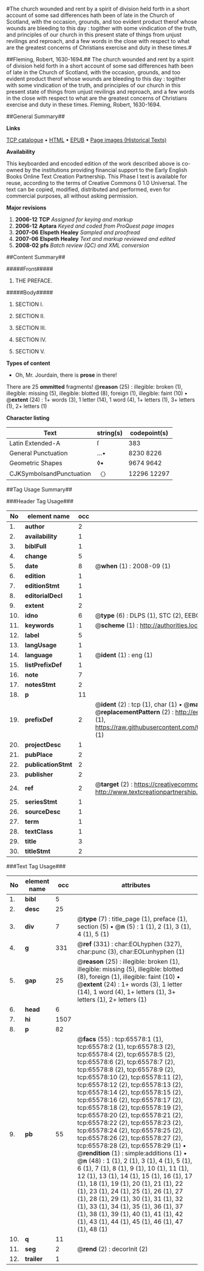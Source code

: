 #The church wounded and rent by a spirit of division held forth in a short account of some sad differences hath been of late in the Church of Scotland, with the occasion, grounds, and too evident product therof whose wounds are bleeding to this day : togither with some vindication of the truth, and principles of our church in this present state of things from unjust revilings and reproach, and a few words in the close with respect to what are the greatest concerns of Christians exercise and duty in these times.#

##Fleming, Robert, 1630-1694.##
The church wounded and rent by a spirit of division held forth in a short account of some sad differences hath been of late in the Church of Scotland, with the occasion, grounds, and too evident product therof whose wounds are bleeding to this day : togither with some vindication of the truth, and principles of our church in this present state of things from unjust revilings and reproach, and a few words in the close with respect to what are the greatest concerns of Christians exercise and duty in these times.
Fleming, Robert, 1630-1694.

##General Summary##

**Links**

[TCP catalogue](http://www.ota.ox.ac.uk/tcp/)  • 
[HTML](http://tei.it.ox.ac.uk/tcp/Texts-HTML/free/A39/A39752.html)  • 
[EPUB](http://tei.it.ox.ac.uk/tcp/Texts-EPUB/free/A39/A39752.epub) • 
[Page images (Historical Texts)](https://data.historicaltexts.jisc.ac.uk/view?pubId=eebo-12676733e&pageId=eebo-12676733e-65578-1)

**Availability**

This keyboarded and encoded edition of the
	       work described above is co-owned by the institutions
	       providing financial support to the Early English Books
	       Online Text Creation Partnership. This Phase I text is
	       available for reuse, according to the terms of Creative
	       Commons 0 1.0 Universal. The text can be copied,
	       modified, distributed and performed, even for
	       commercial purposes, all without asking permission.

**Major revisions**

1. __2006-12__ __TCP__ *Assigned for keying and markup*
1. __2006-12__ __Aptara__ *Keyed and coded from ProQuest page images*
1. __2007-06__ __Elspeth Healey__ *Sampled and proofread*
1. __2007-06__ __Elspeth Healey__ *Text and markup reviewed and edited*
1. __2008-02__ __pfs__ *Batch review (QC) and XML conversion*

##Content Summary##

#####Front#####

1. THE
PREFACE.

#####Body#####

1. SECTION I.

1. SECTION II.

1. SECTION III.

1. SECTION IV.

1. SECTION V.

**Types of content**

  * Oh, Mr. Jourdain, there is **prose** in there!

There are 25 **ommitted** fragments! 
 @__reason__ (25) : illegible: broken (1), illegible: missing (5), illegible: blotted (8), foreign (1), illegible: faint (10)  •  @__extent__ (24) : 1+ words (3), 1 letter (14), 1 word (4), 1+ letters (1), 3+ letters (1), 2+ letters (1)

**Character listing**


|Text|string(s)|codepoint(s)|
|---|---|---|
|Latin Extended-A|ſ|383|
|General Punctuation|…•|8230 8226|
|Geometric Shapes|◊▪|9674 9642|
|CJKSymbolsandPunctuation|〈〉|12296 12297|

##Tag Usage Summary##

###Header Tag Usage###

|No|element name|occ|attributes|
|---|---|---|---|
|1.|__author__|2||
|2.|__availability__|1||
|3.|__biblFull__|1||
|4.|__change__|5||
|5.|__date__|8| @__when__ (1) : 2008-09 (1)|
|6.|__edition__|1||
|7.|__editionStmt__|1||
|8.|__editorialDecl__|1||
|9.|__extent__|2||
|10.|__idno__|6| @__type__ (6) : DLPS (1), STC (2), EEBO-CITATION (1), OCLC (1), VID (1)|
|11.|__keywords__|1| @__scheme__ (1) : http://authorities.loc.gov/ (1)|
|12.|__label__|5||
|13.|__langUsage__|1||
|14.|__language__|1| @__ident__ (1) : eng (1)|
|15.|__listPrefixDef__|1||
|16.|__note__|7||
|17.|__notesStmt__|2||
|18.|__p__|11||
|19.|__prefixDef__|2| @__ident__ (2) : tcp (1), char (1)  •  @__matchPattern__ (2) : ([0-9\-]+):([0-9IVX]+) (1), (.+) (1)  •  @__replacementPattern__ (2) : http://eebo.chadwyck.com/downloadtiff?vid=$1&page=$2 (1), https://raw.githubusercontent.com/textcreationpartnership/Texts/master/tcpchars.xml#$1 (1)|
|20.|__projectDesc__|1||
|21.|__pubPlace__|2||
|22.|__publicationStmt__|2||
|23.|__publisher__|2||
|24.|__ref__|2| @__target__ (2) : https://creativecommons.org/publicdomain/zero/1.0/ (1), http://www.textcreationpartnership.org/docs/. (1)|
|25.|__seriesStmt__|1||
|26.|__sourceDesc__|1||
|27.|__term__|1||
|28.|__textClass__|1||
|29.|__title__|3||
|30.|__titleStmt__|2||


###Text Tag Usage###

|No|element name|occ|attributes|
|---|---|---|---|
|1.|__bibl__|5||
|2.|__desc__|25||
|3.|__div__|7| @__type__ (7) : title_page (1), preface (1), section (5)  •  @__n__ (5) : 1 (1), 2 (1), 3 (1), 4 (1), 5 (1)|
|4.|__g__|331| @__ref__ (331) : char:EOLhyphen (327), char:punc (3), char:EOLunhyphen (1)|
|5.|__gap__|25| @__reason__ (25) : illegible: broken (1), illegible: missing (5), illegible: blotted (8), foreign (1), illegible: faint (10)  •  @__extent__ (24) : 1+ words (3), 1 letter (14), 1 word (4), 1+ letters (1), 3+ letters (1), 2+ letters (1)|
|6.|__head__|6||
|7.|__hi__|1507||
|8.|__p__|82||
|9.|__pb__|55| @__facs__ (55) : tcp:65578:1 (1), tcp:65578:2 (1), tcp:65578:3 (2), tcp:65578:4 (2), tcp:65578:5 (2), tcp:65578:6 (2), tcp:65578:7 (2), tcp:65578:8 (2), tcp:65578:9 (2), tcp:65578:10 (2), tcp:65578:11 (2), tcp:65578:12 (2), tcp:65578:13 (2), tcp:65578:14 (2), tcp:65578:15 (2), tcp:65578:16 (2), tcp:65578:17 (2), tcp:65578:18 (2), tcp:65578:19 (2), tcp:65578:20 (2), tcp:65578:21 (2), tcp:65578:22 (2), tcp:65578:23 (2), tcp:65578:24 (2), tcp:65578:25 (2), tcp:65578:26 (2), tcp:65578:27 (2), tcp:65578:28 (2), tcp:65578:29 (1)  •  @__rendition__ (1) : simple:additions (1)  •  @__n__ (48) : 1 (1), 2 (1), 3 (1), 4 (1), 5 (1), 6 (1), 7 (1), 8 (1), 9 (1), 10 (1), 11 (1), 12 (1), 13 (1), 14 (1), 15 (1), 16 (1), 17 (1), 18 (1), 19 (1), 20 (1), 21 (1), 22 (1), 23 (1), 24 (1), 25 (1), 26 (1), 27 (1), 28 (1), 29 (1), 30 (1), 31 (1), 32 (1), 33 (1), 34 (1), 35 (1), 36 (1), 37 (1), 38 (1), 39 (1), 40 (1), 41 (1), 42 (1), 43 (1), 44 (1), 45 (1), 46 (1), 47 (1), 48 (1)|
|10.|__q__|11||
|11.|__seg__|2| @__rend__ (2) : decorInit (2)|
|12.|__trailer__|1||
